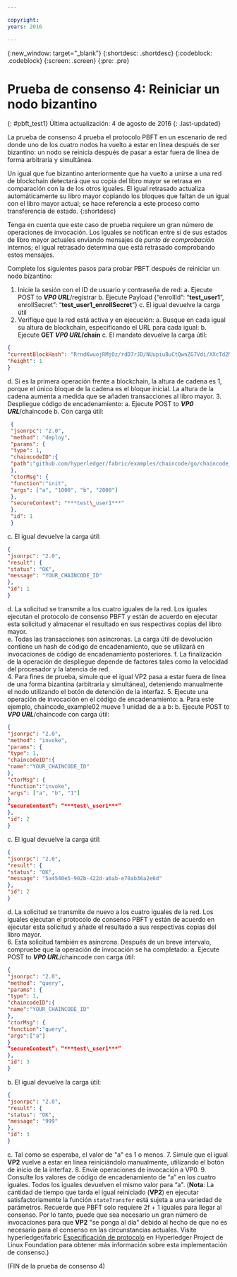 ```yaml
---

copyright:
years: 2016

---
```


{:new_window: target="_blank"}
{:shortdesc: .shortdesc}
{:codeblock: .codeblock}
{:screen: .screen}
{:pre: .pre}


# Prueba de consenso 4: Reiniciar un nodo bizantino
{: #pbft_test1}
Última actualización: 4 de agosto de 2016
{: .last-updated}

La prueba de consenso 4 prueba el protocolo PBFT en un escenario de red donde uno de los cuatro nodos ha vuelto a estar en línea después de ser bizantino: un nodo se reinicia después de pasar a estar fuera de línea de forma arbitraria y simultánea.

Un igual que fue bizantino anteriormente que ha vuelto a unirse a una red de blockchain detectará que su copia del libro mayor se retrasa en comparación con la de los otros iguales. El igual retrasado actualiza automáticamente su libro mayor copiando los bloques que faltan de un igual con el libro mayor actual; se hace referencia a este proceso como transferencia de estado.
{:shortdesc}

Tenga en cuenta que este caso de prueba requiere un gran número de operaciones de invocación. Los iguales se notifican entre sí de sus estados de libro mayor actuales enviando mensajes de *punto de comprobación* internos; el igual retrasado determina que está retrasado comprobando estos mensajes.

Complete los siguientes pasos para probar PBFT después de reiniciar un nodo bizantino:
1. Inicie la sesión con el ID de usuario y contraseña de red:
    a. Ejecute POST to ***VP0 URL***/registrar
    b. Ejecute Payload {“enrollId”: “**test\_user1**”, enrollSecret”: “**test\_user1\_enrollSecret**”}
   c. El igual devuelve la carga útil
2. Verifique que la red está activa y en ejecución:
    a. Busque en cada igual su altura de blockchain, especificando el URL para cada igual:
    b. Ejecute **GET ***VP0 URL***/chain**
   c. El mandato devuelve la carga útil:  
```json
{
"currentBlockHash": "RrndKwuojRMjOz/rdD7rJD/NUupiuBuCtQwnZG7Vdi/XXcTd2MDyAMsFAZ1ntZL2/IIcSUeatIZAKS6ss7fEvg==",
"height": 1
}
```
   d. Si es la primera operación frente a blockchain, la altura de cadena es 1, porque el único bloque de la cadena es el bloque inicial. La altura de la cadena aumenta a medida que se añaden transacciones al libro mayor.
3. Despliegue código de encadenamiento:
    a. Ejecute POST to ***VP0 URL***/chaincode
    b. Con carga útil:  
```json
 {
 "jsonrpc": "2.0",
 "method": "deploy",
 "params": {
 "type": 1,
 "chaincodeID":{
 "path":"github.com/hyperledger/fabric/examples/chaincode/go/chaincode_example02"
 },
 "ctorMsg": {
 "function":"init",
 "args": ["a", "1000", "b", "2000"]
 },
 "secureContext": "***test\_user1***"
 },
 "id": 1
 }
```
   c. El igual devuelve la carga útil:
```json
{
"jsonrpc": "2.0",
"result": {
"status": "OK",
"message": "YOUR_CHAINCODE_ID"
},
"id": 1
}
```
   d. La solicitud se transmite a los cuatro iguales de la red. Los iguales ejecutan el protocolo de consenso PBFT y están de acuerdo en ejecutar esta solicitud y almacenar el resultado en sus respectivas copias del libro mayor.  
   e. Todas las transacciones son asíncronas. La carga útil de devolución contiene un hash de código de encadenamiento, que se utilizará en invocaciones de código de encadenamiento posteriores. f. La finalización de la operación de despliegue depende de factores tales como la velocidad del procesador y la latencia de red.  
4. Para fines de prueba, simule que el igual VP2 pasa a estar fuera de línea de una forma bizantina (arbitraria y simultánea), deteniendo manualmente el nodo utilizando el botón de detención de la interfaz.
5. Ejecute una operación de invocación en el código de encadenamiento:
    a. Para este ejemplo, chaincode_example02 mueve 1 unidad de a a b:
    b. Ejecute POST to ***VP0 URL***/chaincode con carga útil:
```json
{
"jsonrpc": "2.0",
"method": "invoke",
"params": {
"type": 1,
"chaincodeID":{
"name":"YOUR_CHAINCODE_ID"
},
"ctorMsg": {
"function":"invoke",
"args": ["a", "b", "1"]
}
“secureContext”: “***test\_user1***”
},
"id": 2
}
```
  c. El igual devuelve la carga útil:
```json
{
"jsonrpc": "2.0",
"result": {
"status": "OK",
"message": "5a4540e5-902b-422d-a6ab-e70ab36a2e6d"
},
"id": 2
}
```
   d. La solicitud se transmite de nuevo a los cuatro iguales de la red. Los iguales ejecutan el protocolo de consenso PBFT y están de acuerdo en ejecutar esta solicitud y añade el resultado a sus respectivas copias del libro mayor.  
6. Esta solicitud también es asíncrona. Después de un breve intervalo, compruebe que la operación de invocación se ha completado:
    a. Ejecute POST to ***VP0 URL***/chaincode con carga útil:
```json
{
"jsonrpc": "2.0",
"method": "query",
"params": {
"type": 1,
"chaincodeID":{
"name":"YOUR_CHAINCODE_ID"
},
"ctorMsg": {
"function":"query",
"args":["a"]
}
“secureContext”: “***test\_user1***”
},
"id": 3
}
```
   b. El igual devuelve la carga útil:
```json
{
"jsonrpc": "2.0",
"result": {
"status": "OK",
"message": "999"
},
"id": 3
}
```
   c. Tal como se esperaba, el valor de "a" es 1 o menos.
7. Simule que el igual **VP2** vuelve a estar en línea reiniciándolo manualmente, utilizando el botón de inicio de la interfaz.
8. Envíe operaciones de invocación a VP0.
9. Consulte los valores de código de encadenamiento de “a” en los cuatro iguales. Todos los iguales devuelven el mismo valor para “a".  (**Nota**: La cantidad de tiempo que tarda el igual reiniciado (**VP2**) en ejecutar satisfactoriamente la función `stateTransfer` está sujeta a una variedad de parámetros.  Recuerde que PBFT solo requiere 2f + 1 iguales para llegar al consenso.  Por lo tanto, puede que sea necesario un gran número de invocaciones para que **VP2** "se ponga al día" debido al hecho de que no es necesario para el consenso en las circunstancias actuales.  Visite hyperledger/fabric [Especificación de protocolo](https://github.com/hyperledger/fabric/blob/master/docs/protocol-spec.md#5-byzantine-consensus-1) en Hyperledger Project de Linux Foundation para obtener más información sobre esta implementación de consenso.)

(FIN de la prueba de consenso 4)
